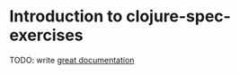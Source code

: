 # Introduction to clojure-spec-exercises

TODO: write [great documentation](http://jacobian.org/writing/what-to-write/)
